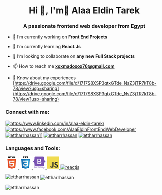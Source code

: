 <h1 align="center">Hi 👋, I'm ِAlaa Eldin Tarek</h1>
<h3 align="center">A passionate frontend web developer from Egypt</h3>

- 🔭 I’m currently working on **Front End Projects**

- 🌱 I’m currently learning **React.Js**

- 👯 I’m looking to collaborate on **any new Full Stack projects**

- 📫 How to reach me **xoxmadoxox76@gmail.com**

- 📄 Know about my experiences [https://drive.google.com/file/d/1717S8XSP3qtxGTde_NsZ3jTR7kT8b-78/view?usp=sharing](https://drive.google.com/file/d/1717S8XSP3qtxGTde_NsZ3jTR7kT8b-78/view?usp=sharing)


<h3 align="left">Connect with me:</h3>
<p align="left">
  <a href="https://www.linkedin.com/in/alaa-eldin-tarek/" target="blank"><img align="center" src="https://raw.githubusercontent.com/rahuldkjain/github-profile-readme-generator/master/src/images/icons/Social/linked-in-alt.svg" alt="https://www.linkedin.com/in/alaa-eldin-tarek/" height="30" width="40" /></a>
  <a href="https://www.facebook.com/AlaaEldinFrontEndWebDeveloper" target="blank"><img align="center" src="https://raw.githubusercontent.com/rahuldkjain/github-profile-readme-generator/master/src/images/icons/Social/facebook.svg" alt="https://www.facebook.com/AlaaEldinFrontEndWebDeveloper" height="30" width="40" /></a>
<a href="https://codepen.io/ettharrhassan11" target="blank"><img align="center" src="https://raw.githubusercontent.com/rahuldkjain/github-profile-readme-generator/master/src/images/icons/Social/codepen.svg" alt="ettharrhassan11" height="30" width="40" /></a>
<a href="https://codesandbox.com/ettharrhassan" target="blank"><img align="center" src="https://raw.githubusercontent.com/rahuldkjain/github-profile-readme-generator/master/src/images/icons/Social/codesandbox.svg" alt="ettharrhassan" height="30" width="40" /></a>
<a href="https://instagram.com/ettharrhassan" target="blank"><img align="center" src="https://raw.githubusercontent.com/rahuldkjain/github-profile-readme-generator/master/src/images/icons/Social/instagram.svg" alt="ettharrhassan" height="30" width="40" /></a>
</p>

<h3 align="left">Languages and Tools:</h3>
<p align="left">   <a href="https://www.w3.org/html/" target="_blank" rel="noreferrer"> <img src="https://raw.githubusercontent.com/devicons/devicon/master/icons/html5/html5-original-wordmark.svg" alt="html5" width="40" height="40"/> </a>  <a href="https://www.w3schools.com/css/" target="_blank" rel="noreferrer"> <img src="https://raw.githubusercontent.com/devicons/devicon/master/icons/css3/css3-original-wordmark.svg" alt="css3" width="40" height="40"/> </a> <a href="https://getbootstrap.com" target="_blank" rel="noreferrer"> <img src="https://raw.githubusercontent.com/devicons/devicon/master/icons/bootstrap/bootstrap-plain-wordmark.svg" alt="bootstrap" width="40" height="40"/> </a> <a href="https://developer.mozilla.org/en-US/docs/Web/JavaScript" target="_blank" rel="noreferrer"> <img src="https://raw.githubusercontent.com/devicons/devicon/master/icons/javascript/javascript-original.svg" alt="javascript" width="40" height="40"/> </a> <a href="https://reactjs.org/" target="_blank" rel="noreferrer"> <img src="https://reactjs.org/favicon.ico" alt="reactjs" width="40" height="40"/> </a>  </p>

<p><img align="left" src="https://github-readme-stats.vercel.app/api/top-langs?username=ettharrhassan&show_icons=true&locale=en&layout=compact" alt="ettharrhassan" /></p>

<p>&nbsp;<img align="center" src="https://github-readme-stats.vercel.app/api?username=ettharrhassan&show_icons=true&locale=en" alt="ettharrhassan" /></p>

<p><img align="center" src="https://github-readme-streak-stats.herokuapp.com/?user=ettharrhassan&" alt="ettharrhassan" /></p>



<!---
AlaaEldinTarek/AlaaEldinTarek is a ✨ special ✨ repository because its `README.md` (this file) appears on your GitHub profile.
You can click the Preview link to take a look at your changes.
--->
